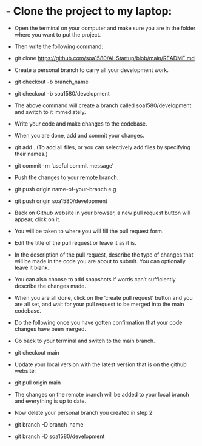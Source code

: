 # - Clone the project to my laptop:
- Open the terminal on your computer and make sure you are in the folder where
you want to put the project.
- Then write the following command:
- git clone https://github.com/soa1580/AI-Startup/blob/main/README.md
- Create a personal branch to carry all your development work.
- git checkout -b branch_name
- git checkout -b soa1580/development
- The above command will create a branch called soa1580/development and
switch to it immediately.

- Write your code and make changes to the codebase.
- When you are done, add and commit your changes.
- git add . (To add all files, or you can selectively add files by specifying their
names.)
- git commit -m ‘useful commit message’
- Push the changes to your remote branch.
- git push origin name-of-your-branch e.g
- git push origin soa1580/development
- Back on Github website in your browser, a new pull request button will appear, click on it.
- You will be taken to where you will fill the pull request form.
- Edit the title of the pull request or leave it as it is.
- In the description of the pull request, describe the type of changes that will be
made in the code you are about to submit. You can optionally leave it blank.
- You can also choose to add snapshots if words can’t sufficiently describe the
changes made.

- When you are all done, click on the ‘create pull request’ button and you are all set, and
wait for your pull request to be merged into the main codebase.
- Do the following once you have gotten confirmation that your code changes have been
merged.
- Go back to your terminal and switch to the main branch.
- git checkout main
- Update your local version with the latest version that is on the github website:
- git pull origin main
- The changes on the remote branch will be added to your local branch and
everything is up to date.

- Now delete your personal branch you created in step 2:
- git branch -D branch_name
- git branch -D soa1580/development